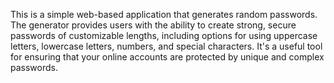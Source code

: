 This is a simple web-based application that generates random passwords. The generator provides users with the ability to create strong, secure passwords of customizable lengths, including options for using uppercase letters, lowercase letters, numbers, and special characters. It's a useful tool for ensuring that your online accounts are protected by unique and complex passwords.
